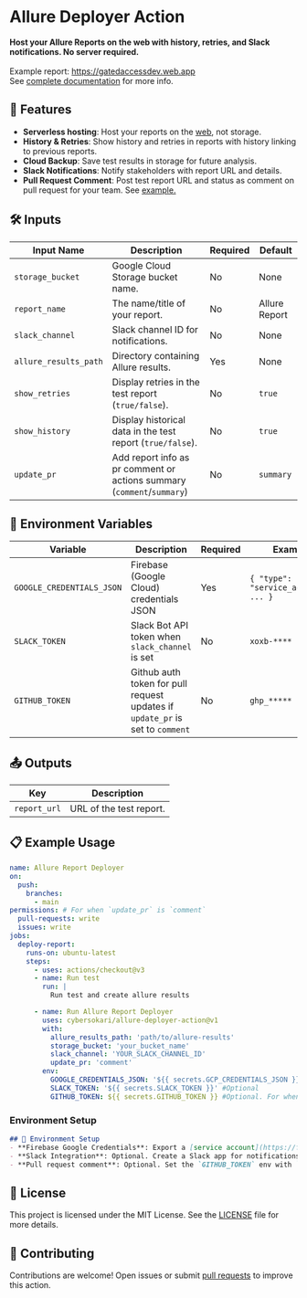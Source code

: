 # Allure Deployer Action
**Host your Allure Reports on the web with history, retries, and Slack notifications.
No server required.**
</br>
</br> Example report: https://gatedaccessdev.web.app
</br> See [complete documentation](https://github.com/cybersokari/allure-report-deployer) for more info.

## 🚀 Features
- **Serverless hosting**: Host your reports on the [web](https://firebase.google.com/docs/hosting), not storage. 
- **History & Retries**: Show history and retries in reports with history linking to previous reports.
- **Cloud Backup**: Save test results in storage for future analysis.
- **Slack Notifications**: Notify stakeholders with report URL and details.
- **Pull Request Comment**: Post test report URL and status as comment on pull request for your team. See [example.](https://github.com/cybersokari/allure-report-deployer/pull/6#issuecomment-2564403881)


## 🛠️ Inputs
| Input Name            | Description                                                            | Required | Default       |
|-----------------------|------------------------------------------------------------------------|----------|---------------|
| `storage_bucket`      | Google Cloud Storage bucket name.                                      | No       | None          |
| `report_name`         | The name/title of your report.                                         | No       | Allure Report |
| `slack_channel`       | Slack channel ID for notifications.                                    | No       | None          |
| `allure_results_path` | Directory containing Allure results.                                   | Yes      | None          |
| `show_retries`        | Display retries in the test report (`true/false`).                     | No       | `true`        |
| `show_history`        | Display historical data in the test report (`true/false`).             | No       | `true`        |
| `update_pr`           | Add report info as pr comment or actions summary (`comment`/`summary`) | No       | `summary`     |

## 🔧 Environment Variables
| Variable                  | Description                                                                   | Required | Example                              |
|---------------------------|-------------------------------------------------------------------------------|----------|--------------------------------------|
| `GOOGLE_CREDENTIALS_JSON` | Firebase (Google Cloud) credentials JSON                                      | Yes      | `{ "type": "service_account", ... }` |
| `SLACK_TOKEN`             | Slack Bot API token when `slack_channel` is set                               | No       | `xoxb-****`                          |
| `GITHUB_TOKEN`            | Github auth token for pull request updates if `update_pr` is set to `comment` | No       | `ghp_*****`                          |

## 📤 Outputs
| Key          | Description             |
|--------------|-------------------------|
| `report_url` | URL of the test report. |

## 📋 Example Usage
```yaml
name: Allure Report Deployer
on:
  push:
    branches:
      - main
permissions: # For when `update_pr` is `comment`
  pull-requests: write
  issues: write
jobs:
  deploy-report:
    runs-on: ubuntu-latest
    steps:
      - uses: actions/checkout@v3
      - name: Run test
        run: |
          Run test and create allure results

      - name: Run Allure Report Deployer
        uses: cybersokari/allure-deployer-action@v1
        with:
          allure_results_path: 'path/to/allure-results'
          storage_bucket: 'your_bucket_name'
          slack_channel: 'YOUR_SLACK_CHANNEL_ID'
          update_pr: 'comment'
        env:
          GOOGLE_CREDENTIALS_JSON: '${{ secrets.GCP_CREDENTIALS_JSON }}'
          SLACK_TOKEN: '${{ secrets.SLACK_TOKEN }}' #Optional
          GITHUB_TOKEN: ${{ secrets.GITHUB_TOKEN }} #Optional. For when `update_pr` is `comment`
```

### Environment Setup

```markdown
## 🔧 Environment Setup
- **Firebase Google Credentials**: Export a [service account](https://firebase.google.com/docs/admin/setup#initialize_the_sdk_in_non-google_environments) JSON file from your Firebase Console.
- **Slack Integration**: Optional. Create a Slack app for notifications and obtain its token.
- **Pull request comment**: Optional. Set the `GITHUB_TOKEN` env with `pull_request` and `issues` write permission enabled 
```

## 📜 License
This project is licensed under the MIT License. See the [LICENSE](https://opensource.org/license/mit) file for more details.

## 🤝 Contributing
Contributions are welcome! Open issues or submit [pull requests](https://github.com/cybersokari/allure-report-deployer) to improve this action.
